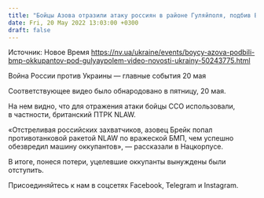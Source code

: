 ```yaml
---
title: "Бойцы Азова отразили атаку россиян в районе Гуляйполя, подбив БМП захватчиков — видео"
date: Fri, 20 May 2022 13:03:00 +0300
draft: false
---
```

Источник: Новое Время https://nv.ua/ukraine/events/boycy-azova-podbili-bmp-okkupantov-pod-gulyaypolem-video-novosti-ukrainy-50243775.html


Война России против Украины — главные события 20 мая

Соответствующее видео было обнародовано в пятницу, 20 мая.

На нем видно, что для отражения атаки бойцы ССО использовали, в частности, британский ПТРК NLAW.

«Отстреливая российских захватчиков, азовец Брейк попал противотанковой ракетой NLAW по вражеской БМП, чем успешно обезвредил машину оккупантов», — рассказали в Нацкорпусе.

В итоге, понеся потери, уцелевшие оккупанты вынуждены были отступить.

Присоединяйтесь к нам в соцсетях Facebook, Telegram и Instagram.
